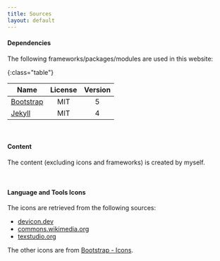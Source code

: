 ```yaml
---
title: Sources
layout: default
---
```


#### Dependencies

The following frameworks/packages/modules are used in this website:

{:class="table"}

| Name                                                                                                                        | License | Version |
|-----------------------------------------------------------------------------------------------------------------------------|:-------:|:-------:|
| [Bootstrap<i class="bi-box-arrow-up-right link-icon"></i>](https://getbootstrap.com/docs/5.0/getting-started/introduction/) |   MIT   |    5    |
| [Jekyll<i class="bi-box-arrow-up-right link-icon"></i>](https://jekyllrb.com/)                                              |   MIT   |    4    |

<br>

#### Content

The content (excluding icons and frameworks) is created by myself.

<br>

#### Language and Tools Icons
The icons are retrieved from the following sources:
- [devicon.dev<i class="bi-box-arrow-up-right link-icon"></i>](https://devicon.dev/)
- [commons.wikimedia.org<i class="bi-box-arrow-up-right link-icon"></i>](https://commons.wikimedia.org/wiki/Main_Page)
- [texstudio.org<i class="bi-box-arrow-up-right link-icon"></i>](https://www.texstudio.org/)

The other icons are from [Bootstrap - Icons](https://icons.getbootstrap.com/).
